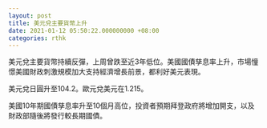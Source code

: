 ```yaml
---
layout: post
title: 美元兌主要貨幣上升
date: 2021-01-12 05:50:22.000000000 +08:00
categories: rthk
---
```


美元兌主要貨幣持續反彈，上周曾跌至近3年低位。美國國債孳息率上升，市場憧憬美國財政刺激規模加大支持經濟增長前景，都利好美元表現。

美元兌日圓升至104.2。歐元兌美元在1.215。

美國10年期國債孳息率升至10個月高位，投資者預期拜登政府將增加開支，以及財政部隨後將發行較長期國債。
